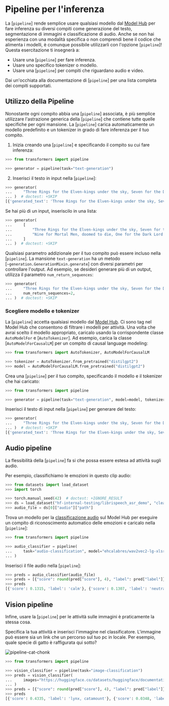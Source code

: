 <!--Copyright 2022 The HuggingFace Team. All rights reserved.

Licensed under the Apache License, Version 2.0 (the "License"); you may not use this file except in compliance with
the License. You may obtain a copy of the License at

http://www.apache.org/licenses/LICENSE-2.0

Unless required by applicable law or agreed to in writing, software distributed under the License is distributed on
an "AS IS" BASIS, WITHOUT WARRANTIES OR CONDITIONS OF ANY KIND, either express or implied. See the License for the
specific language governing permissions and limitations under the License.

⚠️ Note that this file is in Markdown but contain specific syntax for our doc-builder (similar to MDX) that may not be
rendered properly in your Markdown viewer.

-->

# Pipeline per l'inferenza

La [`pipeline`] rende semplice usare qualsiasi modello dal [Model Hub](https://huggingface.co/models) per fare inferenza su diversi compiti come generazione del testo, segmentazione di immagini e classificazione di audio. Anche se non hai esperienza con una modalità specifica o non comprendi bene il codice che alimenta i modelli, è comunque possibile utilizzarli con l'opzione [`pipeline`]! Questa esercitazione ti insegnerà a:

* Usare una [`pipeline`] per fare inferenza.
* Usare uno specifico tokenizer o modello.
* Usare una [`pipeline`] per compiti che riguardano audio e video.

<Tip>

Dai un'occhiata alla documentazione di [`pipeline`] per una lista completa dei compiti supportati.

</Tip>

## Utilizzo della Pipeline

Nonostante ogni compito abbia una [`pipeline`] associata, è più semplice utilizzare l'astrazione generica della [`pipeline`] che contiene tutte quelle specifiche per ogni mansione. La [`pipeline`] carica automaticamente un modello predefinito e un tokenizer in grado di fare inferenza per il tuo compito.

1. Inizia creando una [`pipeline`] e specificando il compito su cui fare inferenza:

```py
>>> from transformers import pipeline

>>> generator = pipeline(task="text-generation")
```

2. Inserisci il testo in input nella [`pipeline`]:

```py
>>> generator(
...     "Three Rings for the Elven-kings under the sky, Seven for the Dwarf-lords in their halls of stone"
... )  # doctest: +SKIP
[{'generated_text': 'Three Rings for the Elven-kings under the sky, Seven for the Dwarf-lords in their halls of stone, Seven for the Iron-priests at the door to the east, and thirteen for the Lord Kings at the end of the mountain'}]
```

Se hai più di un input, inseriscilo in una lista:

```py
>>> generator(
...     [
...         "Three Rings for the Elven-kings under the sky, Seven for the Dwarf-lords in their halls of stone",
...         "Nine for Mortal Men, doomed to die, One for the Dark Lord on his dark throne",
...     ]
... )  # doctest: +SKIP
```

Qualsiasi parametro addizionale per il tuo compito può essere incluso nella [`pipeline`]. La mansione `text-generation` ha un metodo [`~generation.GenerationMixin.generate`] con diversi parametri per controllare l'output. Ad esempio, se desideri generare più di un output, utilizza il parametro `num_return_sequences`:

```py
>>> generator(
...     "Three Rings for the Elven-kings under the sky, Seven for the Dwarf-lords in their halls of stone",
...     num_return_sequences=2,
... )  # doctest: +SKIP
```

### Scegliere modello e tokenizer

La [`pipeline`] accetta qualsiasi modello dal [Model Hub](https://huggingface.co/models). Ci sono tag nel Model Hub che consentono di filtrare i modelli per attività. Una volta che avrai scelto il modello appropriato, caricalo usando la corrispondente classe `AutoModelFor` e [`AutoTokenizer`]. Ad esempio, carica la classe [`AutoModelForCausalLM`] per un compito di causal language modeling:

```py
>>> from transformers import AutoTokenizer, AutoModelForCausalLM

>>> tokenizer = AutoTokenizer.from_pretrained("distilgpt2")
>>> model = AutoModelForCausalLM.from_pretrained("distilgpt2")
```

Crea una [`pipeline`] per il tuo compito, specificando il modello e il tokenizer che hai caricato:

```py
>>> from transformers import pipeline

>>> generator = pipeline(task="text-generation", model=model, tokenizer=tokenizer)
```

Inserisci il testo di input nella [`pipeline`] per generare del testo:

```py
>>> generator(
...     "Three Rings for the Elven-kings under the sky, Seven for the Dwarf-lords in their halls of stone"
... )  # doctest: +SKIP
[{'generated_text': 'Three Rings for the Elven-kings under the sky, Seven for the Dwarf-lords in their halls of stone, Seven for the Dragon-lords (for them to rule in a world ruled by their rulers, and all who live within the realm'}]
```

## Audio pipeline

La flessibilità della [`pipeline`] fa si che possa essere estesa ad attività sugli audio.

Per esempio, classifichiamo le emozioni in questo clip audio:

```py
>>> from datasets import load_dataset
>>> import torch

>>> torch.manual_seed(42)  # doctest: +IGNORE_RESULT
>>> ds = load_dataset("hf-internal-testing/librispeech_asr_demo", "clean", split="validation")
>>> audio_file = ds[0]["audio"]["path"]
```

Trova un modello per la [classificazione audio](https://huggingface.co/models?pipeline_tag=audio-classification) sul Model Hub per eseguire un compito di riconoscimento automatico delle emozioni e caricalo nella [`pipeline`]:

```py
>>> from transformers import pipeline

>>> audio_classifier = pipeline(
...     task="audio-classification", model="ehcalabres/wav2vec2-lg-xlsr-en-speech-emotion-recognition"
... )
```

Inserisci il file audio nella [`pipeline`]:

```py
>>> preds = audio_classifier(audio_file)
>>> preds = [{"score": round(pred["score"], 4), "label": pred["label"]} for pred in preds]
>>> preds
[{'score': 0.1315, 'label': 'calm'}, {'score': 0.1307, 'label': 'neutral'}, {'score': 0.1274, 'label': 'sad'}, {'score': 0.1261, 'label': 'fearful'}, {'score': 0.1242, 'label': 'happy'}]
```

## Vision pipeline

Infine, usare la [`pipeline`] per le attività sulle immagini è praticamente la stessa cosa.

Specifica la tua attività e inserisci l'immagine nel classificatore. L'immagine può essere sia un link che un percorso sul tuo pc in locale. Per esempio, quale specie di gatto è raffigurata qui sotto?

![pipeline-cat-chonk](https://huggingface.co/datasets/huggingface/documentation-images/resolve/main/pipeline-cat-chonk.jpeg)

```py
>>> from transformers import pipeline

>>> vision_classifier = pipeline(task="image-classification")
>>> preds = vision_classifier(
...     images="https://huggingface.co/datasets/huggingface/documentation-images/resolve/main/pipeline-cat-chonk.jpeg"
... )
>>> preds = [{"score": round(pred["score"], 4), "label": pred["label"]} for pred in preds]
>>> preds
[{'score': 0.4335, 'label': 'lynx, catamount'}, {'score': 0.0348, 'label': 'cougar, puma, catamount, mountain lion, painter, panther, Felis concolor'}, {'score': 0.0324, 'label': 'snow leopard, ounce, Panthera uncia'}, {'score': 0.0239, 'label': 'Egyptian cat'}, {'score': 0.0229, 'label': 'tiger cat'}]
```
